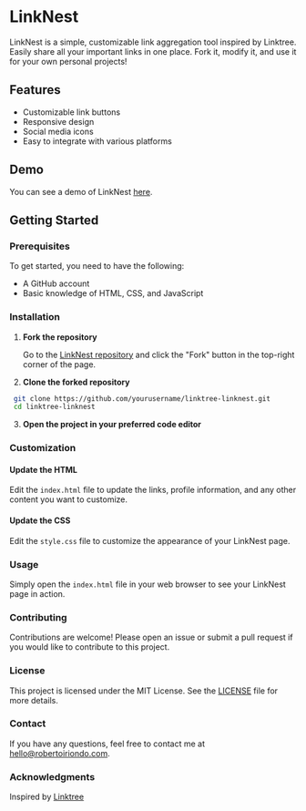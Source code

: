 # LinkNest

LinkNest is a simple, customizable link aggregation tool inspired by Linktree. Easily share all your important links in one place. Fork it, modify it, and use it for your own personal projects!

## Features

- Customizable link buttons
- Responsive design
- Social media icons
- Easy to integrate with various platforms

## Demo

You can see a demo of LinkNest [here](https://roberto.generativeailab.org/).

## Getting Started

### Prerequisites

To get started, you need to have the following:

- A GitHub account
- Basic knowledge of HTML, CSS, and JavaScript

### Installation

1. **Fork the repository**

   Go to the [LinkNest repository](https://github.com/robiriondo/linktree-linknest) and click the "Fork" button in the top-right corner of the page.

2. **Clone the forked repository**

  ```sh
   git clone https://github.com/yourusername/linktree-linknest.git
   cd linktree-linknest
   ```

3. **Open the project in your preferred code editor** 

### Customization

#### Update the HTML
Edit the `index.html` file to update the links, profile information, and any other content you want to customize.

#### Update the CSS
Edit the `style.css` file to customize the appearance of your LinkNest page.

### Usage
Simply open the `index.html` file in your web browser to see your LinkNest page in action.

### Contributing
Contributions are welcome! Please open an issue or submit a pull request if you would like to contribute to this project.

### License
This project is licensed under the MIT License. See the [LICENSE](LICENSE) file for more details.

### Contact
If you have any questions, feel free to contact me at hello@robertoiriondo.com.

### Acknowledgments
Inspired by [Linktree](https://linktr.ee/)
